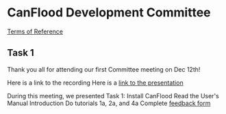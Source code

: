 # CanFlood Development Committee

[Terms of Reference](https://github.com/IBIGroupCanWest/CanFlood/blob/master/committee/Terms%20of%20Reference%20CanFlood_EN.docx)

## Task 1
Thank you all for attending our first Committee meeting on Dec 12th!

Here is a link to the recording
Here is a [link to the presentation](https://github.com/IBIGroupCanWest/CanFlood/blob/master/committee/tasks/01/CanFlood%20-%20commitee%20meet%201%20(2020%2012%2016).pdf)

During this meeting, we presented Task 1: 
  Install CanFlood
  Read the User's Manual Introduction
  Do tutorials 1a, 2a, and 4a
  Complete [feedback form](https://docs.google.com/forms/d/e/1FAIpQLSegbTw9G5BURtstqhOdsuGtfbGrMEByYmu31ctImSxgOx4EeA/viewform?usp=sf_link)

